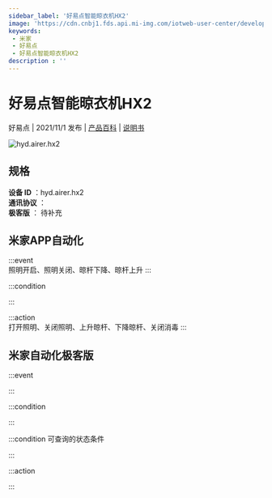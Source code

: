 ```yaml
---
sidebar_label: '好易点智能晾衣机HX2'
image: 'https://cdn.cnbj1.fds.api.mi-img.com/iotweb-user-center/developer_1679071858621DIugQb2I.png?GalaxyAccessKeyId=AKVGLQWBOVIRQ3XLEW&Expires=9223372036854775807&Signature=/1l90M4A5p4lPdwLu1a3wgB6aHs='
keywords: 
 - 米家
 - 好易点
 - 好易点智能晾衣机HX2
description : ''
---
```

# 好易点智能晾衣机HX2

好易点 | 2021/11/1 发布 | [产品百科](https://home.mi.com/webapp/content/baike/product/index.html?model=hyd.airer.hx2/) | [说明书](https://home.mi.com/views/introduction.html?model=hyd.airer.hx2&region=cn)

![hyd.airer.hx2](https://cdn.cnbj1.fds.api.mi-img.com/iotweb-user-center/developer_1679071858621DIugQb2I.png?GalaxyAccessKeyId=AKVGLQWBOVIRQ3XLEW&Expires=9223372036854775807&Signature=/1l90M4A5p4lPdwLu1a3wgB6aHs=)

## 规格  
> 
**设备 ID** ：hyd.airer.hx2  
**通讯协议** ：  
**极客版**  ： 待补充 


## 米家APP自动化  

:::event  
照明开启、照明关闭、晾杆下降、晾杆上升
:::

:::condition  

:::

:::action   
打开照明、关闭照明、上升晾杆、下降晾杆、关闭消毒
:::

## 米家自动化极客版  

:::event  

:::

:::condition  

:::

:::condition 可查询的状态条件  

:::

:::action  

:::

        
